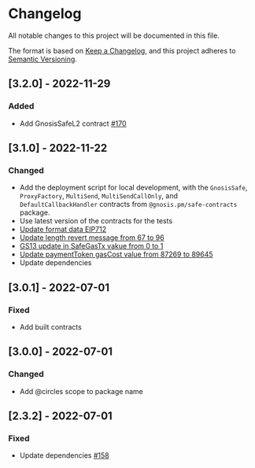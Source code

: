 # Changelog
All notable changes to this project will be documented in this file.

The format is based on [Keep a Changelog](https://keepachangelog.com/en/1.0.0/),
and this project adheres to [Semantic Versioning](https://semver.org/spec/v2.0.0.html).

## [3.2.0] - 2022-11-29

### Added

- Add GnosisSafeL2 contract [#170](https://github.com/CirclesUBI/circles-contracts/pull/170)

## [3.1.0] - 2022-11-22

### Changed

- Add the deployment script for local development, with the `GnosisSafe`, `ProxyFactory`, `MultiSend`, `MultiSendCallOnly`, and `DefaultCallbackHandler` contracts from `@gnosis.pm/safe-contracts` package.
- Use latest version of the contracts for the tests
- [Update format data EIP712](d8792da)
- [Update length revert message from 67 to 96](5810aa8)
- [GS13 update in SafeGasTx vakue from 0 to 1](7b35db0)
- [Update paymentToken gasCost value from 87269 to 89645](66554d2)
- Update dependencies

## [3.0.1] - 2022-07-01

### Fixed

- Add built contracts

## [3.0.0] - 2022-07-01

### Changed

- Add @circles scope to package name

## [2.3.2] - 2022-07-01

### Fixed

- Update dependencies [#158](https://github.com/CirclesUBI/circles-contracts/pull/158)